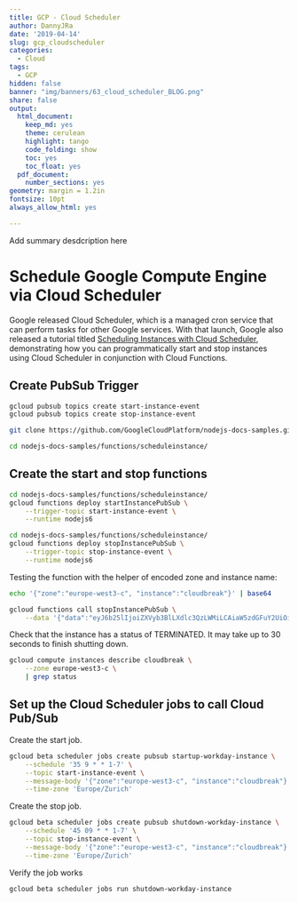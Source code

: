 ```yaml
---
title: GCP - Cloud Scheduler
author: DannyJRa
date: '2019-04-14'
slug: gcp_cloudscheduler
categories:
  - Cloud
tags:
  - GCP
hidden: false
banner: "img/banners/63_cloud_scheduler_BLOG.png"
share: false
output:
  html_document:
    keep_md: yes
    theme: cerulean
    highlight: tango
    code_folding: show
    toc: yes
    toc_float: yes
  pdf_document:
    number_sections: yes
geometry: margin = 1.2in
fontsize: 10pt
always_allow_html: yes

---
```





Add summary desdcription here
 
<!--more-->








# Schedule Google Compute Engine via Cloud Scheduler

Google released Cloud Scheduler, which is a managed cron service that can perform tasks for other Google services. With that launch, Google also released a tutorial titled [Scheduling Instances with Cloud Scheduler](https://cloud.google.com/scheduler/docs/start-and-stop-compute-engine-instances-on-a-schedule), demonstrating how you can programmatically start and stop instances using Cloud Scheduler in conjunction with Cloud Functions. 

## Create PubSub Trigger


```bash
gcloud pubsub topics create start-instance-event
gcloud pubsub topics create stop-instance-event
```



```bash
git clone https://github.com/GoogleCloudPlatform/nodejs-docs-samples.git

cd nodejs-docs-samples/functions/scheduleinstance/
```

## Create the start and stop functions



```bash
cd nodejs-docs-samples/functions/scheduleinstance/
gcloud functions deploy startInstancePubSub \
    --trigger-topic start-instance-event \
    --runtime nodejs6
```


```bash
cd nodejs-docs-samples/functions/scheduleinstance/
gcloud functions deploy stopInstancePubSub \
    --trigger-topic stop-instance-event \
    --runtime nodejs6
```
Testing the function with the helper of encoded zone and instance name:


```bash
echo '{"zone":"europe-west3-c", "instance":"cloudbreak"}' | base64
```


```bash
gcloud functions call stopInstancePubSub \
    --data '{"data":"eyJ6b25lIjoiZXVyb3BlLXdlc3QzLWMiLCAiaW5zdGFuY2UiOiJjbG91ZGJyZWFrIn0K"}'
```

Check that the instance has a status of TERMINATED. It may take up to 30 seconds to finish shutting down.



```bash
gcloud compute instances describe cloudbreak \
    --zone europe-west3-c \
    | grep status
```

## Set up the Cloud Scheduler jobs to call Cloud Pub/Sub


Create the start job.


```bash
gcloud beta scheduler jobs create pubsub startup-workday-instance \
    --schedule '35 9 * * 1-7' \
    --topic start-instance-event \
    --message-body '{"zone":"europe-west3-c", "instance":"cloudbreak"}' \
    --time-zone 'Europe/Zurich'
```


Create the stop job.



```bash
gcloud beta scheduler jobs create pubsub shutdown-workday-instance \
    --schedule '45 09 * * 1-7' \
    --topic stop-instance-event \
    --message-body '{"zone":"europe-west3-c", "instance":"cloudbreak"}' \
    --time-zone 'Europe/Zurich'
```

Verify the job works


```bash
gcloud beta scheduler jobs run shutdown-workday-instance
```


